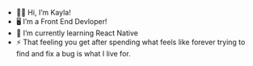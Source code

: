 - 👋🏼 Hi, I’m Kayla!
- 🖥 I’m a Front End Devloper!
- 🌱 I’m currently learning React Native
- ⚡️ That feeling you get after spending what 
     feels like forever trying to find and fix
     a bug is what I live for. 

<!---
Kcounts93/Kcounts93 is a ✨ special ✨ repository because its `README.md` (this file) appears on your GitHub profile.
You can click the Preview link to take a look at your changes.
--->
